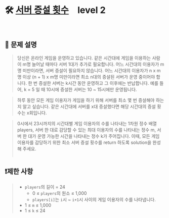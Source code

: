 <br>

# 🛠️ [서버 증설 횟수](https://school.programmers.co.kr/learn/courses/30/lessons/389479?language=python3)　level 2

<br>

## 📖 문제 설명
>당신은 온라인 게임을 운영하고 있습니다. 같은 시간대에 게임을 이용하는 사람이 m명 늘어날 때마다 서버 1대가 추가로 필요합니다. 어느 시간대의 이용자가 m명 미만이라면, 서버 증설이 필요하지 않습니다. 어느 시간대의 이용자가 n x m명 이상 (n + 1) x m명 미만이라면 최소 n대의 증설된 서버가 운영 중이어야 합니다. 한 번 증설한 서버는 k시간 동안 운영하고 그 이후에는 반납합니다. 예를 들어, k = 5 일 때 10시에 증설한 서버는 10 ~ 15시에만 운영됩니다.

>하루 동안 모든 게임 이용자가 게임을 하기 위해 서버를 최소 몇 번 증설해야 하는지 알고 싶습니다. 같은 시간대에 서버를 x대 증설했다면 해당 시간대의 증설 횟수는 x회입니다.

>0시에서 23시까지의 시간대별 게임 이용자의 수를 나타내는 1차원 정수 배열 players, 서버 한 대로 감당할 수 있는 최대 이용자의 수를 나타내는 정수 m, 서버 한 대가 운영 가능한 시간을 나타내는 정수 k가 주어집니다. 이때, 모든 게임 이용자를 감당하기 위한 최소 서버 증설 횟수를 return 하도록 solution을 완성해 주세요.
<br><br>

## ❗제한 사항
> - `players`의 길이 = 24
>   - 0 ≤ `players`의 원소 ≤ 1,000
>   - `players[i]`는 `i`시 ~ `i+1`시 사이의 게임 이용자의 수를 나타냅니다.
> - 1 ≤ `m` ≤ 1,000
> - 1 ≤ `k` ≤ 24

<br><br>

<!-- <details>

  <summary> 
  
  ## 🎈 참고
  </summary>
  <br>

## 📄 로직
> 

<br>

</details>

<br><br> -->
